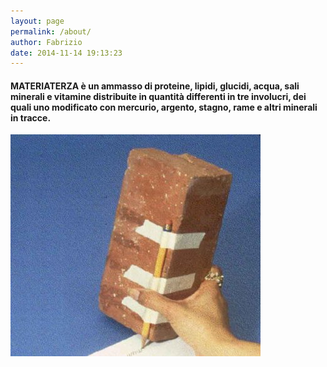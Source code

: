 ```yaml
---
layout: page
permalink: /about/
author: Fabrizio
date: 2014-11-14 19:13:23
---
```

#### MATERIATERZA è un ammasso di proteine, lipidi, glucidi, acqua, sali minerali e vitamine distribuite in quantità differenti in tre involucri, dei quali uno modificato con mercurio, argento, stagno, rame e altri minerali in tracce.


![Alt text](/images/elbert_mouse.jpg)
